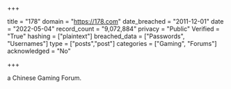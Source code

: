 +++

title = "178"
domain = "https://178.com"
date_breached = "2011-12-01"
date = "2022-05-04"
record_count = "9,072,884"
privacy = "Public"
Verified = "True"
hashing = ["plaintext"]
breached_data = ["Passwords", "Usernames"]
type = ["posts","post"]
categories = ["Gaming", "Forums"]
acknowledged = "No"


+++


a Chinese Gaming Forum.

